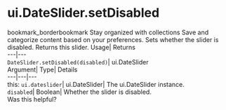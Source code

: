  
#  ui.DateSlider.setDisabled 
bookmark_borderbookmark Stay organized with collections  Save and categorize content based on your preferences.
Sets whether the slider is disabled. 
Returns this slider.
Usage| Returns  
---|---  
`DateSlider.setDisabled(disabled)`| ui.DateSlider  
Argument| Type| Details  
---|---|---  
this: `ui.dateslider`| ui.DateSlider| The ui.DateSlider instance.  
`disabled`| Boolean| Whether the slider is disabled.  
Was this helpful?
